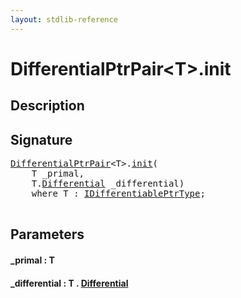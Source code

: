 ```yaml
---
layout: stdlib-reference
---
```


# DifferentialPtrPair\<T\>\.init

## Description





## Signature 

<pre>
<a href="/stdlib-reference/types/DifferentialPtrPair/index" class="code_type">DifferentialPtrPair</a>&lt;T&gt;.<a href="/stdlib-reference/types/DifferentialPtrPair/init">init</a>(
    T <span class='code_param'>_primal</span>,
    T.<a href="/stdlib-reference/types/DifferentialPtrPair/Differential" class="code_type">Differential</a> <span class='code_param'>_differential</span>)
    <span class='code_keyword'>where</span> T : <a href="/stdlib-reference/interfaces/IDifferentiablePtrType/index" class="code_type">IDifferentiablePtrType</a>;

</pre>

## Parameters

#### \_primal  : T
#### \_differential  : T \. [Differential](/stdlib-reference/types/DifferentialPtrPair/Differential)

